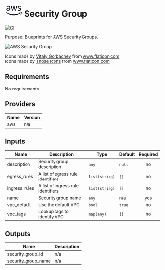 # ![AWS](aws-logo.png) Security Group

[![CI](https://github.com/figurate/terraform-aws-security-group/actions/workflows/main.yml/badge.svg)](https://github.com/figurate/terraform-aws-security-group/actions/workflows/main.yml)

Purpose: Blueprints for AWS Security Groups.

![AWS Security Group](aws\_security\_group.png)

<div>Icons made by <a href="https://www.flaticon.com/authors/vitaly-gorbachev" title="Vitaly Gorbachev">Vitaly Gorbachev</a> from <a href="https://www.flaticon.com/" title="Flaticon">www.flaticon.com</a></div>
<div>Icons made by <a href="https://www.flaticon.com/authors/those-icons" title="Those Icons">Those Icons</a> from <a href="https://www.flaticon.com/" title="Flaticon">www.flaticon.com</a></div>

## Requirements

No requirements.

## Providers

| Name | Version |
|------|---------|
| aws | n/a |

## Inputs

| Name | Description | Type | Default | Required |
|------|-------------|------|---------|:--------:|
| description | Security group description | `any` | `null` | no |
| egress\_rules | A list of egress rule identifiers | `list(string)` | `[]` | no |
| ingress\_rules | A list of ingress rule identifiers | `list(string)` | `[]` | no |
| name | Security group name | `any` | n/a | yes |
| vpc\_default | Use the default VPC | `bool` | `true` | no |
| vpc\_tags | Lookup tags to identify VPC | `map(any)` | `{}` | no |

## Outputs

| Name | Description |
|------|-------------|
| security\_group\_id | n/a |
| security\_group\_name | n/a |

